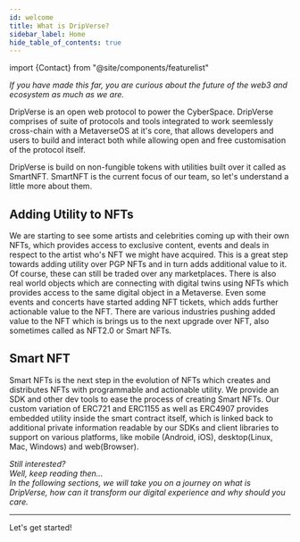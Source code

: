 ```yaml
---
id: welcome
title: What is DripVerse?
sidebar_label: Home
hide_table_of_contents: true
---
```

import {Contact} from "@site/components/featurelist"

_If you have made this far, you are curious about the future of the web3 and ecosystem as much as we are._

DripVerse is an open web protocol to power the CyberSpace. DripVerse comprises of suite of protocols and tools integrated to work seemlessly cross-chain with a MetaverseOS at it's core, that allows developers and users to build and interact both while allowing open and free customisation of the protocol itself.

DripVerse is build on non-fungible tokens with utilities built over it called as SmartNFT. SmartNFT is the current focus of our team, so let's understand a little more about them.

## Adding Utility to NFTs
We are starting to see some artists and celebrities coming up with their own NFTs, which provides access to exclusive content, events and deals in respect to the artist who's NFT we might have acquired. This is a great step towards adding utility over PGP NFTs and in turn adds additional value to it. Of course, these can still be traded over any marketplaces. There is also real world objects which are connecting with digital twins using NFTs which provides access to the same digital object in a Metaverse. Even some events and concerts have started adding NFT tickets, which adds further actionable value to the NFT. There are various industries pushing added value to the NFT which is brings us to the next upgrade over NFT, also sometimes called as NFT2.0 or Smart NFTs.

## Smart NFT
Smart NFTs is the next step in the evolution of NFTs which creates and distributes NFTs with programmable and actionable utility.
We provide an SDK and other dev tools to ease the process of creating Smart NFTs. Our custom variation of ERC721 and ERC1155 as well as ERC4907 provides embedded utility inside the smart contract itself, which is linked back to additional private information readable by our SDKs and client libraries to support on various platforms, like mobile (Android, iOS), desktop(Linux, Mac, Windows) and web(Browser).


_Still interested?_ <br />
_Well, keep reading then..._ <br />
_In the following sections, we will take you on a journey on what is DripVerse, how can it transform our digital experience and why should you care._

---

Let's get started!
